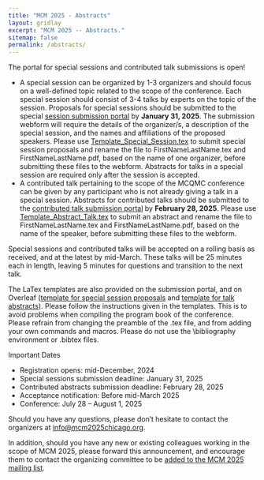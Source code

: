 ```yaml
---
title: "MCM 2025 - Abstracts"
layout: gridlay
excerpt: "MCM 2025 -- Abstracts."
sitemap: false
permalink: /abstracts/
---
```


The portal for special sessions and contributed talk submissions is open! 
* A special session can be organized by 1-3 organizers and should focus on a well-defined topic related to the scope of the conference. Each special session should consist of 3-4 talks by experts on the topic of the session.  Proposals for special sessions should be submitted to the special [session submission portal](https://drive.google.com/file/d/1xdGM0e-qapDrQied-0D_-_yRiYWncEfQ/view?usp=sharing) by **January 31, 2025**. The submission webform will require the details of the organizer/s, a description of the special session, and the names and affiliations of the proposed speakers. Please use [Template_Special_Session.tex](https://www.overleaf.com/read/yhqqvsgngtyt#de08ce) to submit special session proposals and rename the file to FirstNameLastName.tex and FirstNameLastName.pdf, based on the name of one organizer, before submitting these files to the webform.  Abstracts for talks in a special session are required only after the session is accepted.
* A contributed talk pertaining to the scope of the MCQMC conference can be given by any participant who is not already giving a talk in a special session. Abstracts for contributed talks should be submitted to the [contributed talk submission portal](https://forms.gle/WASX4wZxVRj9ZdaA8) by **February 28, 2025**. Please use [Template_Abstract_Talk.tex](https://drive.google.com/file/d/1ItnMS3HjzMoqc7zmBHZwfZQ5hlfdt05Q/view?usp=sharing) to submit an abstract and rename the file to FirstNameLastName.tex and FirstNameLastName.pdf, based on the name of the speaker, before submitting these files to the webform.

Special sessions and contributed talks will be accepted on a rolling basis as received, and at the latest by mid-March.  These talks will be 25 minutes each in length, leaving 5 minutes for questions and transition to the next talk.

The LaTex templates are also provided on the submission portal, and on Overleaf ([template for special session proposals](https://www.overleaf.com/read/tmfvtzwjwrnv#e182d2) and [template for talk abstracts](https://www.overleaf.com/read/tmfvtzwjwrnv#e182d2)).  Please follow the instructions given in the templates. This is to avoid problems when compiling the program book of the conference. Please refrain from changing the preamble of the .tex file, and from adding your own commands and macros. Please do not use the \bibliography environment or .bibtex files.
 
Important Dates 
* Registration opens: mid-December, 2024
* Special sessions submission deadline: January 31, 2025
* Contributed abstracts submission deadline: February 28, 2025
* Acceptance notification: Before mid-March 2025
* Conference: July 28 – August 1, 2025

Should you have any questions, please don’t hesitate to contact the organizers at <info@mcm2025chicago.org>. 

In addition, should you have any new or existing colleagues working in the scope of MCM 2025, please forward this announcement, and encourage them to contact the organizing committee to be [added to the MCM 2025 mailing list](https://github.us21.list-manage.com/subscribe?u=2ca9bf351cf662931f5020fb1&id=e71883996d).
